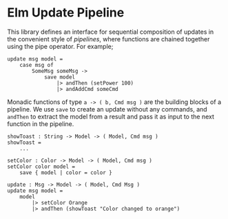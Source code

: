 # Elm Update Pipeline

This library defines an interface for sequential composition of updates in the convenient style of _pipelines_,
where functions are chained together using the pipe operator. For example;

    update msg model =
        case msg of
            SomeMsg someMsg ->
                save model
                    |> andThen (setPower 100)
                    |> andAddCmd someCmd

Monadic functions of type `a -> ( b, Cmd msg )` are the building blocks of a pipeline.
We use `save` to create an update without any commands, and `andThen` to extract the model from a result and pass it as input to the next function in the pipeline.

    showToast : String -> Model -> ( Model, Cmd msg )
    showToast =
        ...

    setColor : Color -> Model -> ( Model, Cmd msg )
    setColor color model =
        save { model | color = color }

    update : Msg -> Model -> ( Model, Cmd Msg )
    update msg model =
        model
            |> setColor Orange
            |> andThen (showToast "Color changed to orange")
